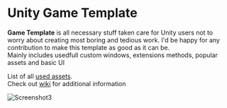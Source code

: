 # Unity Game Template
**Game Template** is all necessary stuff taken care for Unity users not to worry about creating most boring and tedious work. I'd be happy for any contribution to make this template as good as it can be.  
Mainly includes usedfull custom windows, extensions methods, popular assets and basic UI


List of all [used assets](https://github.com/Team-on/UnityGameTemplate/wiki/Used-assets).  
Check out [wiki](https://github.com/Team-on/UnityGameTemplate/wiki) for additional information

![Screenshot3](Screenshots/GameTemplate_1.png)  
